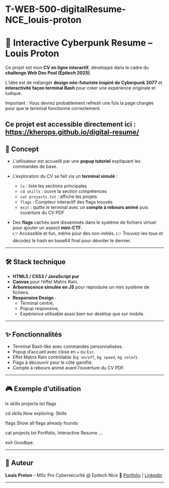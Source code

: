 ﻿# T-WEB-500-digitalResume-NCE_louis-proton

# 🚀 Interactive Cyberpunk Resume – Louis Proton

Ce projet est mon **CV en ligne interactif**, développé dans le cadre du **challenge Web Dev Pool (Epitech 2025)**.  

L’idée est de mélanger **design néo-futuriste inspiré de Cyberpunk 2077** et **interactivité façon terminal Bash** pour créer une expérience originale et ludique.

Important : Vous devrez probablement refresh une fois la page chargée pour que le terminal fonctionne correctement. 

Ce projet est accessible directement ici : https://kherops.github.io/digital-resume/ 
---

## 🎯 Concept
- L’utilisateur est accueilli par une **popup tutoriel** expliquant les commandes de base.  
- L’exploration du CV se fait via un **terminal simulé** :  
  - `ls` : liste les sections principales  
  - `cd skills` : ouvre la section compétences  
  - `cat projects.txt` : affiche les projets  
  - `flags` :  Compteur interactif des flags trouvés
  - `exit` : quitte le terminal avec un **compte à rebours animé** puis ouverture du CV PDF  

- Des **flags** cachés sont disséminés dans le système de fichiers virtuel pour ajouter un aspect **mini-CTF**.  
  👉 Accessible et fun, même pour des non-initiés.
  👉 Trouvez-les tous et décodez le hash en base64 final pour dévoiler le dernier.

---

## 🛠️ Stack technique
- **HTML5 / CSS3 / JavaScript pur**   
- **Canvas** pour l’effet Matrix Rain.  
- **Arborescence simulée en JS** pour reproduire un mini système de fichiers.  
- **Responsive Design** :  
  - Terminal centré,  
  - Popup responsive,  
  - Expérience utilisable aussi bien sur desktop que sur mobile.

---

## ✨ Fonctionnalités
- Terminal Bash-like avec commandes personnalisées.  
- Popup d’accueil avec close en `✕` ou `Esc`.  
- Effet Matrix Rain contrôlable (`bg on/off`, `bg speed`, `bg color`).  
- Flags à découvrir pour le côté gamifié.  
- Compte à rebours animé avant l’ouverture du CV PDF.

---



## 🎮 Exemple d’utilisation
ls
skills projects.txt flags

cd skills
Now exploring: Skills

flags
Show all flags already founds 

cat projects.txt
Portfolio, Interactive Resume ...

exit
Goodbye.



---

## 👤 Auteur
**Louis Proton** – MSc Pro Cybersécurité @ Epitech Nice 
🔗 [Portfolio](https://louisproton.com) | [LinkedIn](https://linkedin.com/in/louis-proton)

---

